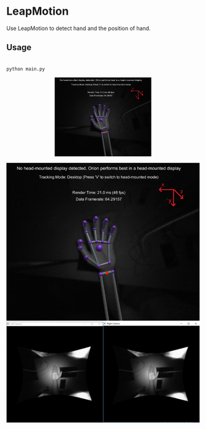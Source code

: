 # LeapMotion
Use LeapMotion to detect hand and the position of hand. 

## Usage


``` python

python main.py

```
<div align=center>
<img src="https://github.com/YIN95/LeapMotion/blob/master/Demo/demo1.png?raw=true" width = 50% height = 50% />

![image](https://github.com/YIN95/LeapMotion/blob/master/Demo/demo1.png?raw=true)
![image](https://raw.githubusercontent.com/YIN95/LeapMotion/master/Demo/demo2.png)

